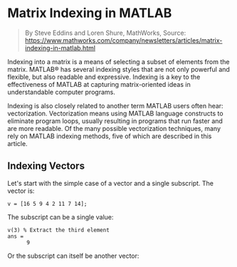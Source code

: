 # Matrix Indexing in MATLAB

> By Steve Eddins and Loren Shure, MathWorks, Source: https://www.mathworks.com/company/newsletters/articles/matrix-indexing-in-matlab.html

Indexing into a matrix is a means of selecting a subset of elements from the matrix. MATLAB® has several indexing styles that are not only powerful and flexible, but also readable and expressive. Indexing is a key to the effectiveness of MATLAB at capturing matrix-oriented ideas in understandable computer programs.

Indexing is also closely related to another term MATLAB users often hear: vectorization. Vectorization means using MATLAB language constructs to eliminate program loops, usually resulting in programs that run faster and are more readable. Of the many possible vectorization techniques, many rely on MATLAB indexing methods, five of which are described in this article.

## Indexing Vectors

Let's start with the simple case of a vector and a single subscript. The vector is:

```
v = [16 5 9 4 2 11 7 14];
```

The subscript can be a single value:

```
v(3) % Extract the third element
ans =
      9
```

Or the subscript can itself be another vector:

